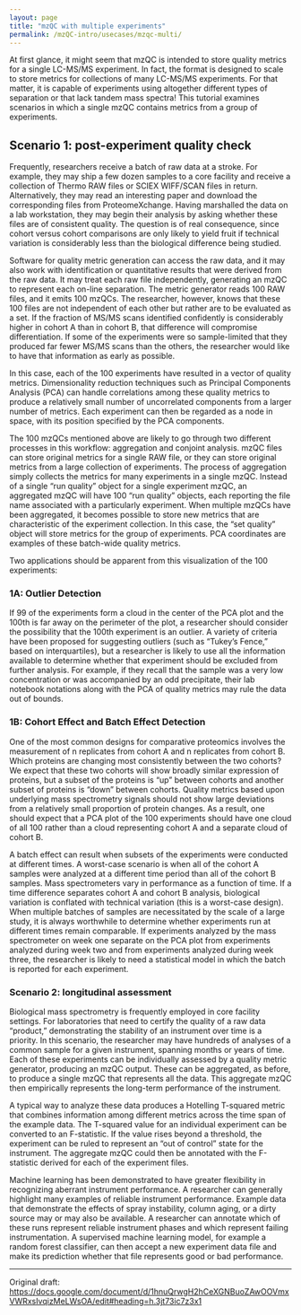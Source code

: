 ```yaml
---
layout: page
title: "mzQC with multiple experiments"
permalink: /mzQC-intro/usecases/mzqc-multi/
---
```


At first glance, it might seem that mzQC is intended to store quality metrics for a single LC-MS/MS experiment.  In fact, the format is designed to scale to store metrics for collections of many LC-MS/MS experiments.  For that matter, it is capable of experiments using altogether different types of separation or that lack tandem mass spectra!  This tutorial examines scenarios in which a single mzQC contains metrics from a group of experiments.


## Scenario 1: post-experiment quality check
Frequently, researchers receive a batch of raw data at a stroke.  For example, they may ship a few dozen samples to a core facility and receive a collection of Thermo RAW files or SCIEX WIFF/SCAN files in return.  Alternatively, they may read an interesting paper and download the corresponding files from ProteomeXchange.  Having marshalled the data on a lab workstation, they may begin their analysis by asking whether these files are of consistent quality.  The question is of real consequence, since cohort versus cohort comparisons are only likely to yield fruit if technical variation is considerably less than the biological difference being studied.


Software for quality metric generation can access the raw data, and it may also work with identification or quantitative results that were derived from the raw data.  It may treat each raw file independently, generating an mzQC to represent each on-line separation.  The metric generator reads 100 RAW files, and it emits 100 mzQCs.  The researcher, however, knows that these 100 files are not independent of each other but rather are to be evaluated as a set.  If the fraction of MS/MS scans identified confidently is considerably higher in cohort A than in cohort B, that difference will compromise differentiation.  If some of the experiments were so sample-limited that they produced far fewer MS/MS scans than the others, the researcher would like to have that information as early as possible.


In this case, each of the 100 experiments have resulted in a vector of quality metrics.  Dimensionality reduction techniques such as Principal Components Analysis (PCA) can handle correlations among these quality metrics to produce a relatively small number of uncorrelated components from a larger number of metrics.  Each experiment can then be regarded as a node in space, with its position specified by the PCA components.


The 100 mzQCs mentioned above are likely to go through two different processes in this workflow: aggregation and conjoint analysis.  mzQC files can store original metrics for a single RAW file, or they can store original metrics from a large collection of experiments.  The process of aggregation simply collects the metrics for many experiments in a single mzQC.  Instead of a single “run quality” object for a single experiment mzQC, an aggregated mzQC will have 100 “run quality” objects, each reporting the file name associated with a particularly experiment.  When multiple mzQCs have been aggregated, it becomes possible to store new metrics that are characteristic of the experiment collection.  In this case, the “set quality” object will store metrics for the group of experiments.  PCA coordinates are examples of these batch-wide quality metrics.


Two applications should be apparent from this visualization of the 100 experiments:
### 1A: Outlier Detection
If 99 of the experiments form a cloud in the center of the PCA plot and the 100th is far away on the perimeter of the plot, a researcher should consider the possibility that the 100th experiment is an outlier.  A variety of criteria have been proposed for suggesting outliers (such as “Tukey’s Fence,” based on interquartiles), but a researcher is likely to use all the information available to determine whether that experiment should be excluded from further analysis.  For example, if they recall that the sample was a very low concentration or was accompanied by an odd precipitate, their lab notebook notations along with the PCA of quality metrics may rule the data out of bounds.
### 1B: Cohort Effect and Batch Effect Detection
One of the most common designs for comparative proteomics involves the measurement of n replicates from cohort A and n replicates from cohort B.  Which proteins are changing most consistently between the two cohorts?  We expect that these two cohorts will show broadly similar expression of proteins, but a subset of the proteins is “up” between cohorts and another subset of proteins is “down” between cohorts.  Quality metrics based upon underlying mass spectrometry signals should not show large deviations from a relatively small proportion of protein changes.  As a result, one should expect that a PCA plot of the 100 experiments should have one cloud of all 100 rather than a cloud representing cohort A and a separate cloud of cohort B.


A batch effect can result when subsets of the experiments were conducted at different times.  A worst-case scenario is when all of the cohort A samples were analyzed at a different time period than all of the cohort B samples.  Mass spectrometers vary in performance as a function of time.  If a time difference separates cohort A and cohort B analysis, biological variation is conflated with technical variation (this is a worst-case design).  When multiple batches of samples are necessitated by the scale of a large study, it is always worthwhile to determine whether experiments run at different times remain comparable.  If experiments analyzed by the mass spectrometer on week one separate on the PCA plot from experiments analyzed during week two and from experiments analyzed during week three, the researcher is likely to need a statistical model in which the batch is reported for each experiment.
### Scenario 2: longitudinal assessment
Biological mass spectrometry is frequently employed in core facility settings.  For laboratories that need to certify the quality of a raw data “product,” demonstrating the stability of an instrument over time is a priority.  In this scenario, the researcher may have hundreds of analyses of a common sample for a given instrument, spanning months or years of time.  Each of these experiments can be individually assessed by a quality metric generator, producing an mzQC output.  These can be aggregated, as before, to produce a single mzQC that represents all the data.  This aggregate mzQC then empirically represents the long-term performance of the instrument.


A typical way to analyze these data produces a Hotelling T-squared metric that combines information among different metrics across the time span of the example data.  The T-squared value for an individual experiment can be converted to an F-statistic.  If the value rises beyond a threshold, the experiment can be ruled to represent an “out of control” state for the instrument.  The aggregate mzQC could then be annotated with the F-statistic derived for each of the experiment files.


Machine learning has been demonstrated to have greater flexibility in recognizing aberrant instrument performance.  A researcher can generally highlight many examples of reliable instrument performance.  Example data that demonstrate the effects of spray instability, column aging, or a dirty source may or may also be available.  A researcher can annotate which of these runs represent reliable instrument phases and which represent failing instrumentation. A supervised machine learning model, for example a random forest classifier, can then accept a new experiment data file and make its prediction whether that file represents good or bad performance.


---
Original draft: https://docs.google.com/document/d/1hnuQrwgH2hCeXGNBuoZAwOOVmxVWRxsIvqizMeLWsOA/edit#heading=h.3jt73ic7z3x1
